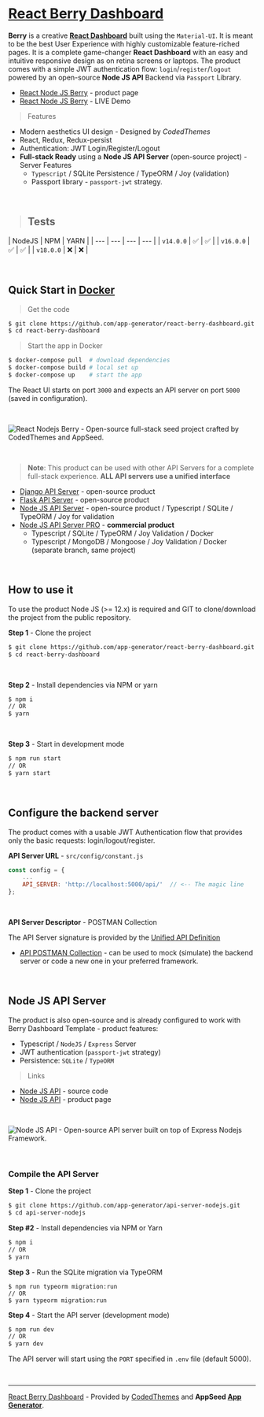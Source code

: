 # [React Berry Dashboard](https://appseed.us/product/berry-dashboard/api-server-nodejs/react/) 

**Berry** is a creative **[React Dashboard](https://appseed.us/product/berry-dashboard/api-server-nodejs/react/)** built using the `Material-UI`. It is meant to be the best User Experience with highly customizable feature-riched pages. It is a complete game-changer **React Dashboard** with an easy and intuitive responsive design as on retina screens or laptops. The product comes with a simple JWT authentication flow: `login`/`register`/`logout` powered by an open-source **Node JS API** Backend via `Passport` Library.

* [React Node JS Berry](https://appseed.us/product/berry-dashboard/api-server-nodejs/react/) - product page
* [React Node JS Berry](https://react-node-js-berry-dashboard.appseed-srv1.com/) - LIVE Demo

> Features

- Modern aesthetics UI design - Designed by *CodedThemes*
- React, Redux, Redux-persist
- Authentication: JWT Login/Register/Logout
- **Full-stack Ready** using a **Node JS API Server** (open-source project) - Server Features
  - `Typescript` / SQLite Persistence / TypeORM / Joy (validation)
  - Passport library - `passport-jwt` strategy.

<br />

> ## Tests

| NodeJS | NPM | YARN | 
| --- | --- | --- | --- | 
| `v14.0.0` | ✅ | ✅ |
| `v16.0.0` | ✅ | ✅ | 
| `v18.0.0` | ❌ | ❌ | 

<br />

## Quick Start in [Docker](https://www.docker.com/)

> Get the code

```bash
$ git clone https://github.com/app-generator/react-berry-dashboard.git
$ cd react-berry-dashboard
```

> Start the app in Docker

```bash
$ docker-compose pull  # download dependencies 
$ docker-compose build # local set up
$ docker-compose up    # start the app 
```

The React UI starts on port `3000` and expects an API server on port `5000` (saved in configuration).

<br />

![React Nodejs Berry - Open-source full-stack seed project crafted by CodedThemes and AppSeed.](https://user-images.githubusercontent.com/51070104/176936514-f1bccb21-bafe-4b43-9e4c-b6fe0ec9511d.png)

<br >

> **Note**: This product can be used with other API Servers for a complete full-stack experience. **ALL API servers use a unified interface**

- [Django API Server](https://github.com/app-generator/api-server-django) - open-source product
- [Flask API Server](https://github.com/app-generator/api-server-flask) - open-source product
- [Node JS API Server](https://github.com/app-generator/api-server-nodejs) - open-source product / Typescript / SQLite / TypeORM / Joy for validation
- [Node JS API Server PRO](https://github.com/app-generator/api-server-nodejs-pro) - **commercial product**
    - Typescript / SQLite / TypeORM / Joy Validation / Docker
    - Typescript / MongoDB / Mongoose / Joy Validation / Docker (separate branch, same project)

<br />

## How to use it

To use the product Node JS (>= 12.x) is required and GIT to clone/download the project from the public repository.

**Step 1** - Clone the project

```bash
$ git clone https://github.com/app-generator/react-berry-dashboard.git
$ cd react-berry-dashboard
```

<br >

**Step 2** - Install dependencies via NPM or yarn

```bash
$ npm i
// OR
$ yarn
```

<br />

**Step 3** - Start in development mode

```bash
$ npm run start 
// OR
$ yarn start
```

<br />

## Configure the backend server

The product comes with a usable JWT Authentication flow that provides only the basic requests: login/logout/register. 

**API Server URL** - `src/config/constant.js` 

```javascript
const config = {
    ...
    API_SERVER: 'http://localhost:5000/api/'  // <-- The magic line
};
```

<br />

**API Server Descriptor** - POSTMAN Collection

The API Server signature is provided by the [Unified API Definition](https://docs.appseed.us/boilerplate-code/api-unified-definition)

- [API POSTMAN Collection](https://github.com/app-generator/api-server-unified/blob/main/api.postman_collection.json) - can be used to mock (simulate) the backend server or code a new one in your preferred framework. 

<br />

## Node JS API Server

The product is also open-source and is already configured to work with Berry Dashboard Template - product features:

- Typescript / `NodeJS` / `Express` Server
- JWT authentication (`passport-jwt` strategy)
- Persistence: `SQLite` / `TypeORM`

> Links

- [Node JS API](https://github.com/app-generator/api-server-nodejs) - source code
- [Node JS API](https://appseed.us/boilerplate-code/nodejs-starter) - product page

<br />

![Node JS API - Open-source API server built on top of Express Nodejs Framework.](https://user-images.githubusercontent.com/51070104/124934824-c210a700-e00d-11eb-9d01-e05bd8bfb608.png)

<br />

### Compile the API Server

**Step 1** - Clone the project

```bash
$ git clone https://github.com/app-generator/api-server-nodejs.git
$ cd api-server-nodejs
```

**Step #2** - Install dependencies via NPM or Yarn

```bash
$ npm i
// OR
$ yarn
```

**Step 3** - Run the SQLite migration via TypeORM

```
$ npm run typeorm migration:run
// OR 
$ yarn typeorm migration:run
```

**Step 4** - Start the API server (development mode)

```bash
$ npm run dev
// OR
$ yarn dev
```

The API server will start using the `PORT` specified in `.env` file (default 5000).

<br /> 

---
[React Berry Dashboard](https://appseed.us/product/berry-dashboard/api-server-nodejs/react/) - Provided by [CodedThemes](https://codedthemes.com/) and **AppSeed [App Generator](https://appseed.us/generator)**.
